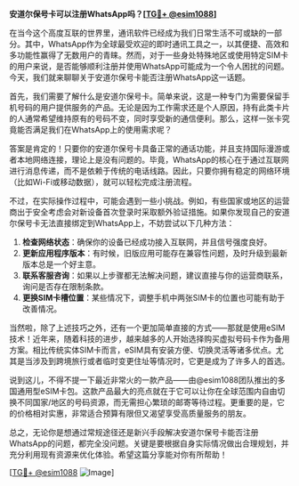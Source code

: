 **安道尔保号卡可以注册WhatsApp吗？[[TG💪+ @esim1088](https://t.me/s/esim1088)]**

在当今这个高度互联的世界里，通讯软件已经成为我们日常生活不可或缺的一部分。其中，WhatsApp作为全球最受欢迎的即时通讯工具之一，以其便捷、高效和多功能性赢得了无数用户的青睐。然而，对于一些身处特殊地区或使用特定SIM卡的用户来说，是否能够顺利注册并使用WhatsApp可能成为一个令人困扰的问题。今天，我们就来聊聊关于安道尔保号卡能否注册WhatsApp这一话题。

首先，我们需要了解什么是安道尔保号卡。简单来说，这是一种专门为需要保留手机号码的用户提供服务的产品。无论是因为工作需求还是个人原因，持有此类卡片的人通常希望维持原有的号码不变，同时享受新的通信便利。那么，这样一张卡究竟能否满足我们在WhatsApp上的使用需求呢？

答案是肯定的！只要你的安道尔保号卡具备正常的通话功能，并且支持国际漫游或者本地网络连接，理论上是没有问题的。毕竟，WhatsApp的核心在于通过互联网进行消息传递，而不是依赖于传统的电话线路。因此，只要你拥有稳定的网络环境（比如Wi-Fi或移动数据），就可以轻松完成注册流程。

不过，在实际操作过程中，可能会遇到一些小挑战。例如，有些国家或地区的运营商出于安全考虑会对新设备首次登录时采取额外验证措施。如果你发现自己的安道尔保号卡无法直接绑定到WhatsApp上，不妨尝试以下几种方法：

1. **检查网络状态**：确保你的设备已经成功接入互联网，并且信号强度良好。
2. **更新应用程序版本**：有时候，旧版应用可能存在兼容性问题，及时升级到最新版本总是一个好主意。
3. **联系客服咨询**：如果以上步骤都无法解决问题，建议直接与你的运营商联系，询问是否存在限制条款。
4. **更换SIM卡槽位置**：某些情况下，调整手机中两张SIM卡的位置也可能有助于改善情况。

当然啦，除了上述技巧之外，还有一个更加简单直接的方式——那就是使用eSIM技术！近年来，随着科技的进步，越来越多的人开始选择购买虚拟号码卡作为备用方案。相比传统实体SIM卡而言，eSIM具有安装方便、切换灵活等诸多优点。尤其是当涉及到跨境旅行或者临时变更住址等情况时，它更是成为了许多人的首选。

说到这儿，不得不提一下最近非常火的一款产品——由@esim1088团队推出的多国通用型eSIM卡包。这款产品最大的亮点就在于它可以让你在全球范围内自由切换不同国家/地区的号码资源，而无需担心繁琐的邮寄等待过程。更重要的是，它的价格相对实惠，非常适合预算有限但又渴望享受高质量服务的朋友。

总之，无论你是想通过常规途径还是新兴手段解决安道尔保号卡能否注册WhatsApp的问题，都完全没问题。关键是要根据自身实际情况做出合理规划，并充分利用现有资源来优化体验。希望这篇分享能对你有所帮助！

[[TG💪+ @esim1088](https://t.me/s/esim1088) ![Image](https://i.postimg.cc/4NQfJmqS/Snipaste-2025-05-13-00-14-12.png)]
